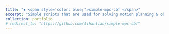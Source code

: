 ```yaml
---
title: "▪ <span style='color: blue;'>simple-mpc-cbf </span>"
excerpt: "Simple scripts that are used for solving motion planning & obstacle avoidance problem via MPC and control barrier function. <br/> [[Code]](https://github.com/lihanlian/simple-mpc-cbf) [[Report]](/files/report-simple-mpc-cbf.pdf)<br/><img src='/images/project-simple-mpc-cbf.gif'>"
collection: portfolio
# redirect_to: "https://github.com/lihanlian/simple-mpc-cbf"
---
```

<!-- 
This is an item in your portfolio. It can be have images or nice text. If you name the file .md, it will be parsed as markdown. If you name the file .html, it will be parsed as HTML.  -->
